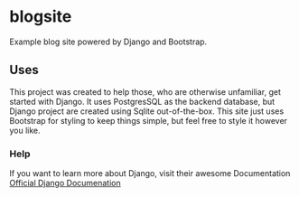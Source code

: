 # blogsite
Example blog site powered by Django and Bootstrap.

## Uses
This project was created to help those, who are otherwise unfamiliar, get started with Django. It uses PostgresSQL as the backend database, but Django project are created using Sqlite out-of-the-box. This site just uses Bootstrap for styling to keep things simple, but feel free to style it however you like.

### Help
If you want to learn more about Django, visit their awesome Documentation [Official Django Documenation](https://docs.djangoproject.com/en/2.2/)

